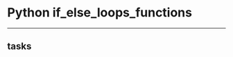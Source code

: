 # Python if_else_loops_functions

----------------------------------------------------------------

## tasks

